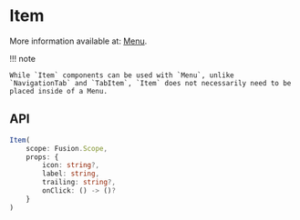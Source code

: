 # Item

More information available at: [Menu](https://shunnedreality.github.io/material-roblox/components/menu).

!!! note

    While `Item` components can be used with `Menu`, unlike `NavigationTab` and `TabItem`, `Item` does not necessarily need to be placed inside of a Menu.

## API

```typescript
Item(
    scope: Fusion.Scope,
    props: {
        icon: string?,
        label: string,
        trailing: string?,
        onClick: () -> ()?
    }
)
```